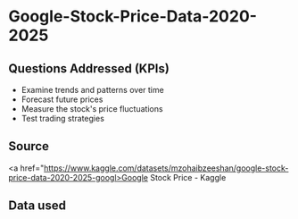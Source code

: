 # Google-Stock-Price-Data-2020-2025
## Questions Addressed (KPIs)
- Examine trends and patterns over time
- Forecast future prices
- Measure the stock's price fluctuations
- Test trading strategies
## Source
<a href="https://www.kaggle.com/datasets/mzohaibzeeshan/google-stock-price-data-2020-2025-googl>Google Stock Price  - Kaggle<a/>
## Data used

